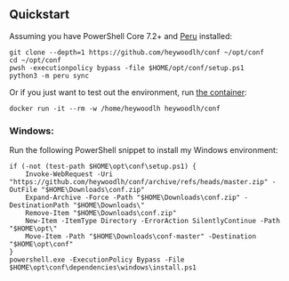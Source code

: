 ## Quickstart

Assuming you have PowerShell Core 7.2+ and [Peru](https://github.com/buildinspace/peru) installed:

```
git clone --depth=1 https://github.com/heywoodlh/conf ~/opt/conf
cd ~/opt/conf
pwsh -executionpolicy bypass -file $HOME/opt/conf/setup.ps1 
python3 -m peru sync
```

Or if you just want to test out the environment, run [the container](https://hub.docker.com/r/heywoodlh/conf):

```
docker run -it --rm -w /home/heywoodlh heywoodlh/conf
```

### Windows:

Run the following PowerShell snippet to install my Windows environment:

```
if (-not (test-path $HOME\opt\conf\setup.ps1) {
    Invoke-WebRequest -Uri "https://github.com/heywoodlh/conf/archive/refs/heads/master.zip" -OutFile "$HOME\Downloads\conf.zip"
    Expand-Archive -Force -Path "$HOME\Downloads\conf.zip" -DestinationPath "$HOME\Downloads\"
    Remove-Item "$HOME\Downloads\conf.zip"
    New-Item -ItemType Directory -ErrorAction SilentlyContinue -Path "$HOME\opt\"
    Move-Item -Path "$HOME\Downloads\conf-master" -Destination "$HOME\opt\conf"
}
powershell.exe -ExecutionPolicy Bypass -File $HOME\opt\conf\dependencies\windows\install.ps1
```
